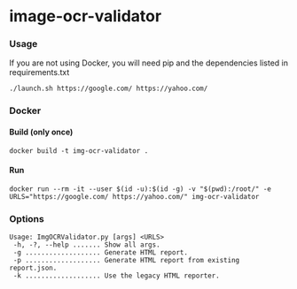 # image-ocr-validator

### Usage

If you are not using Docker, you will need pip and the dependencies listed in requirements.txt

```
./launch.sh https://google.com/ https://yahoo.com/
```

### Docker

#### Build (only once)
```
docker build -t img-ocr-validator .
```

#### Run
```
docker run --rm -it --user $(id -u):$(id -g) -v "$(pwd):/root/" -e URLS="https://google.com/ https://yahoo.com/" img-ocr-validator
```

### Options
```
Usage: ImgOCRValidator.py [args] <URLS>
 -h, -?, --help ....... Show all args.
 -g ................... Generate HTML report.
 -p ................... Generate HTML report from existing report.json.
 -k ................... Use the legacy HTML reporter.
```
